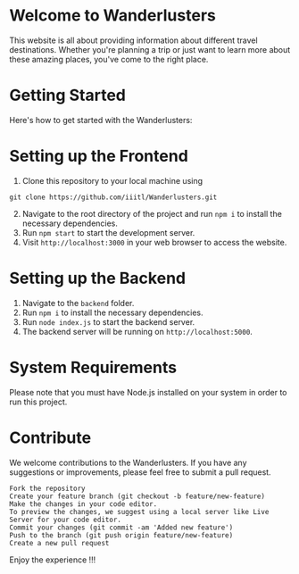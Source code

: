 # Welcome to Wanderlusters

This website is all about providing information about different travel destinations. Whether you're planning a trip or just want to learn more about these amazing places, you've come to the right place.

# Getting Started

Here's how to get started with the Wanderlusters:

# Setting up the Frontend

1.  Clone this repository to your local machine using
```
git clone https://github.com/iiitl/Wanderlusters.git
```
2.  Navigate to the root directory of the project and run `npm i` to install the necessary dependencies.
3.  Run `npm start` to start the development server.
4.  Visit `http://localhost:3000` in your web browser to access the website.

# Setting up the Backend

1.  Navigate to the `backend` folder.
2.  Run `npm i` to install the necessary dependencies.
3.  Run `node index.js` to start the backend server.
4.  The backend server will be running on `http://localhost:5000`.

# System Requirements

Please note that you must have Node.js installed on your system in order to run this project.

# Contribute

We welcome contributions to the Wanderlusters. If you have any suggestions or improvements, please feel free to submit a pull request. 

```
Fork the repository
Create your feature branch (git checkout -b feature/new-feature)
Make the changes in your code editor.
To preview the changes, we suggest using a local server like Live Server for your code editor.
Commit your changes (git commit -am 'Added new feature')
Push to the branch (git push origin feature/new-feature)
Create a new pull request
```

Enjoy the experience !!!
